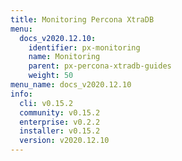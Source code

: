 ```yaml
---
title: Monitoring Percona XtraDB
menu:
  docs_v2020.12.10:
    identifier: px-monitoring
    name: Monitoring
    parent: px-percona-xtradb-guides
    weight: 50
menu_name: docs_v2020.12.10
info:
  cli: v0.15.2
  community: v0.15.2
  enterprise: v0.2.2
  installer: v0.15.2
  version: v2020.12.10
---
```


